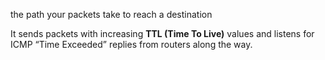 the path your packets take to reach a destination

It sends packets with increasing **TTL (Time To Live)** values and listens for ICMP “Time Exceeded” replies from routers along the way.